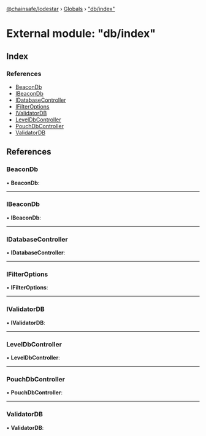 [@chainsafe/lodestar](../README.md) › [Globals](../globals.md) › ["db/index"](_db_index_.md)

# External module: "db/index"

## Index

### References

* [BeaconDb](_db_index_.md#beacondb)
* [IBeaconDb](_db_index_.md#ibeacondb)
* [IDatabaseController](_db_index_.md#idatabasecontroller)
* [IFilterOptions](_db_index_.md#ifilteroptions)
* [IValidatorDB](_db_index_.md#ivalidatordb)
* [LevelDbController](_db_index_.md#leveldbcontroller)
* [PouchDbController](_db_index_.md#pouchdbcontroller)
* [ValidatorDB](_db_index_.md#validatordb)

## References

###  BeaconDb

• **BeaconDb**:

___

###  IBeaconDb

• **IBeaconDb**:

___

###  IDatabaseController

• **IDatabaseController**:

___

###  IFilterOptions

• **IFilterOptions**:

___

###  IValidatorDB

• **IValidatorDB**:

___

###  LevelDbController

• **LevelDbController**:

___

###  PouchDbController

• **PouchDbController**:

___

###  ValidatorDB

• **ValidatorDB**:
